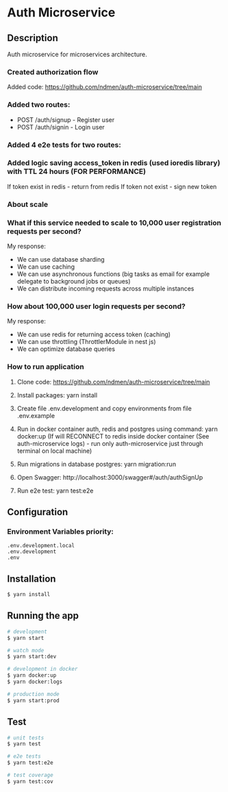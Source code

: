# Auth Microservice

## Description

Auth microservice for microservices architecture.

### Created authorization flow ###
Added code: https://github.com/ndmen/auth-microservice/tree/main 

### Added two routes: ###
* POST /auth/signup - Register user
* POST /auth/signin -  Login user 

### Added 4 e2e tests for two routes: ###

### Added logic saving access_token in redis (used ioredis library) with TTL 24 hours (FOR PERFORMANCE) ###
If token exist in redis - return from redis
If token not exist - sign new token

### About scale ###
### What if this service needed to scale to 10,000 user registration requests per second? ###
My response:
* We can use database sharding
* We can use caching
* We can use asynchronous functions (big tasks as email for example delegate to background jobs or queues)
* We can distribute incoming requests across multiple instances

### How about 100,000 user login requests per second? ###
My response:
* We can use redis for returning access token (caching)
* We can use throttling (ThrottlerModule in nest js)
* We can optimize database queries

### How to run application ###
1. Clone code: https://github.com/ndmen/auth-microservice/tree/main 

2. Install packages: yarn install

3. Create file .env.development and copy environments from file .env.example

4. Run in docker container auth, redis and postgres using command: yarn docker:up 
(If will RECONNECT to redis inside docker container (See auth-microservice logs) - run only auth-microservice just through terminal on local machine)

5. Run migrations in database postgres: yarn migration:run

6. Open Swagger: http://localhost:3000/swagger#/auth/authSignUp

7. Run e2e test: yarn test:e2e

## Configuration

### Environment Variables priority:

```text
.env.development.local
.env.development
.env
```

## Installation

```bash
$ yarn install
```

## Running the app

```bash
# development
$ yarn start

# watch mode
$ yarn start:dev

# development in docker
$ yarn docker:up
$ yarn docker:logs

# production mode
$ yarn start:prod
```

## Test

```bash
# unit tests
$ yarn test

# e2e tests
$ yarn test:e2e

# test coverage
$ yarn test:cov
```
